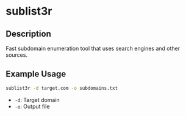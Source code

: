 # sublist3r

## Description
Fast subdomain enumeration tool that uses search engines and other sources.

## Example Usage
```bash
sublist3r -d target.com -o subdomains.txt
```

- `-d`: Target domain
- `-o`: Output file
